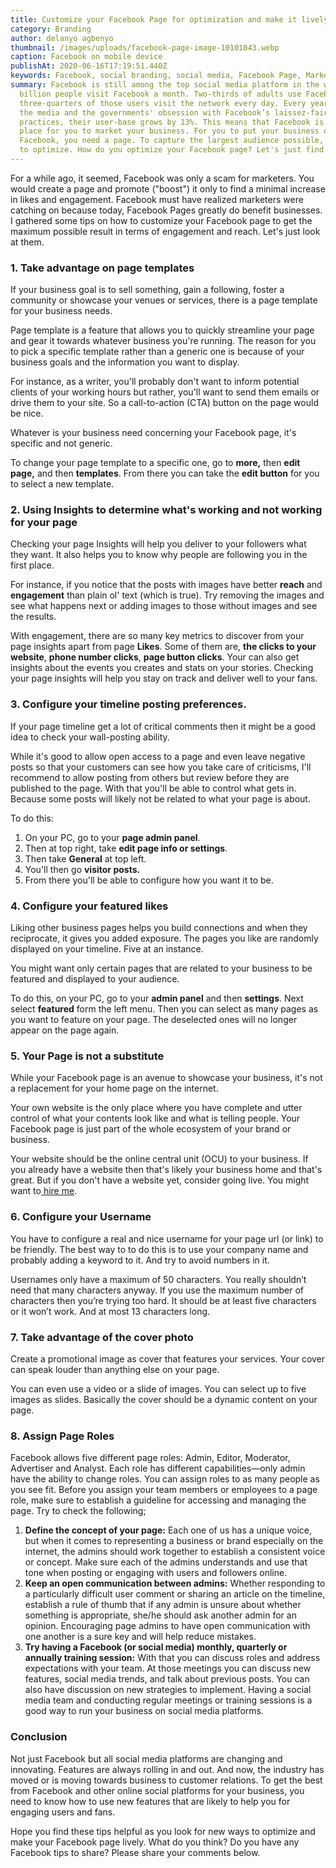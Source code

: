 ```yaml
---
title: Customize your Facebook Page for optimization and make it lively
category: Branding
author: delanyo agbenyo
thumbnail: /images/uploads/facebook-page-image-10101043.webp
caption: Facebook on mobile device
publishAt: 2020-06-16T17:19:51.440Z
keywords: Facebook, social branding, social media, Facebook Page, Marketing and Business
summary: Facebook is still among the top social media platform in the world. Two
  billion people visit Facebook a month. Two-thirds of adults use Facebook and
  three-quarters of those users visit the network every day. Every year, despite
  the media and the governments' obsession with Facebook’s laissez-faire data
  practices, their user-base grows by 13%. This means that Facebook is the best
  place for you to market your business. For you to put your business on
  Facebook, you need a page. To capture the largest audience possible, you need
  to optimize. How do you optimize your Facebook page? Let's just find out.
---
```


For a while ago, it seemed, Facebook was only a scam for marketers. You would create a page and promote ("boost") it only to find a minimal increase in likes and engagement. Facebook must have realized marketers were catching on because today, Facebook Pages greatly do benefit businesses. I gathered some tips on how to customize your Facebook page to get the maximum possible result in terms of engagement and reach. Let's just look at them.

### 1. Take advantage on page templates

If your business goal is to sell something, gain a following, foster a community or showcase your venues or services, there is a page template for your business needs.

Page template is a feature that allows you to quickly streamline your page and gear it towards whatever business you're running. The reason for you to pick a specific template rather than a generic one is because of your business goals and the information you want to display.

For instance, as a writer, you'll probably don't want to inform potential clients of your working hours but rather, you'll want to send them emails or drive them to your site. So a call-to-action (CTA) button on the page would be nice.

Whatever is your business need concerning your Facebook page, it's specific and not generic.

To change your page template to a specific one, go to **more,** then **edit page,** and then **templates**. From there you can take the **edit button** for you to select a new template.

### 2. Using Insights to determine what's working and not working for your page

Checking your page Insights will help you deliver to your followers what they want. It also helps you to know why people are following you in the first place.

For instance, if you notice that the posts with images have better **reach** and **engagement** than plain ol' text (which is true). Try removing the images and see what happens next or adding images to those without images and see the results.

With engagement, there are so many key metrics to discover from your page insights apart from page **Likes**. Some of them are, **the clicks to your website**, **phone number clicks**, **page button clicks**. Your can also get insights about the events you creates and stats on your stories. Checking your page insights will help you stay on track and deliver well to your fans.

### 3. Configure your timeline posting preferences.

If your page timeline get a lot of critical comments then it might be a good idea to check your wall-posting ability.

While it's good to allow open access to a page and even leave negative posts so that your customers can see how you take care of criticisms, I'll recommend to allow posting from others but review before they are published to the page. With that you'll be able to control what gets in. Because some posts will likely not be related to what your page is about.

To do this:

1. On your PC, go to your **page admin panel**.
2. Then at top right, take **edit page info or settings**.
3. Then take **General** at top left.
4. You'll then go **visitor posts.**
5. From there you'll be able to configure how you want it to be.

### 4. Configure your featured likes

Liking other business pages helps you build connections and when they reciprocate, it gives you added exposure. The pages you like are randomly displayed on your timeline. Five at an instance.

You might want only certain pages that are related to your business to be featured and displayed to your audience.

To do this, on your PC, go to your **admin panel** and then **settings**. Next select **featured** form the left menu. Then you can select as many pages as you want to feature on your page. The deselected ones will no longer appear on the page again.

### 5. Your Page is not a substitute

While your Facebook page is an avenue to showcase your business, it's not a replacement for your home page on the internet.

Your own website is the only place where you have complete and utter control of what your contents look like and what is telling people. Your Facebook page is just part of the whole ecosystem of your brand or business.

Your website should be the online central unit (OCU) to your business. If you already have a website then that's likely your business home and that's great. But if you don't have a website yet, consider going live. You might want to[ hire me](https://delanyobott.com).

### 6. Configure your Username

You have to configure a real and nice username for your page url (or link) to be friendly. The best way to to do this is to use your company name and probably adding a keyword to it. And try to avoid numbers in it.

Usernames only have a maximum of 50 characters. You really shouldn’t need that many characters anyway. If you use the maximum number of characters then you’re trying too hard. It should be at least five characters or it won’t work. And at most 13 characters long.

### 7. Take advantage of the cover photo

Create a promotional image as cover that features your services. Your cover can speak louder than anything else on your page.

You can even use a video or a slide of images. You can select up to five images as slides. Basically the cover should be a dynamic content on your page.

### 8. Assign Page Roles

Facebook allows five different page roles: Admin, Editor, Moderator, Advertiser and Analyst. Each role has different capabilities—only admin have the ability to change roles. You can assign roles to as many people as you see fit. Before you assign your team members or employees to a page role, make sure to establish a guideline for accessing and managing the page. Try to check the following;

1. **Define the concept of your page:** Each one of us has a unique voice, but when it comes to representing a business or brand especially on the internet, the admins should work together to establish a consistent voice or concept. Make sure each of the admins understands and use that tone when posting or engaging with users and followers online.
2. **Keep an open communication between admins:** Whether responding to a particularly difficult user comment or sharing an article on the timeline, establish a rule of thumb that if any admin is unsure about whether something is appropriate, she/he should ask another admin for an opinion. Encouraging page admins to have open communication with one another is a sure key and will help reduce mistakes.
3. **Try having a Facebook (or social media) monthly, quarterly or annually training session:** With that you can discuss roles and address expectations with your team. At those meetings you can discuss new features, social media trends, and talk about previous posts. You can also have discussion on new strategies to implement. Having a social media team and conducting regular meetings or training sessions is a good way to run your business on social media platforms.

### Conclusion

Not just Facebook but all social media platforms are changing and innovating. Features are always rolling in and out. And now, the industry has moved or is moving towards business to customer relations. To get the best from Facebook and other online social platforms for your business, you need to know how to use new features that are likely to help you for engaging users and fans.

Hope you find these tips helpful as you look for new ways to optimize and make your Facebook page lively. What do you think? Do you have any Facebook tips to share? Please share your comments below.

